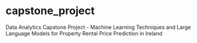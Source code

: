 # capstone_project
Data Analytics Capstone Project - Machine Learning Techniques and Large Language Models for Property Rental Price Prediction in Ireland

